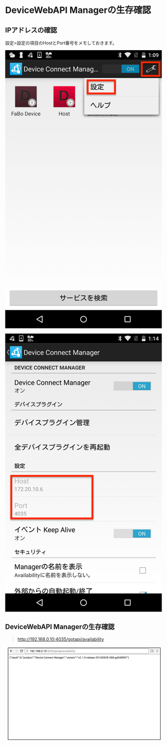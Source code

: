 # DeviceWebAPI Managerの生存確認

## IPアドレスの確認

設定>設定の項目のHostとPort番号をメモしておきます。

![](/img/setting001.png)

![](/img/setting005.png)

## DeviceWebAPI Managerの生存確認

> http://192.168.0.10:4035/gotapi/availability

![](/img/available001.png)